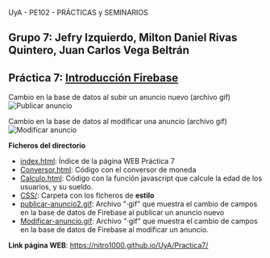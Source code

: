 UyA - PE102 - PRÁCTICAS y SEMINARIOS
## Grupo 7: Jefry Izquierdo, Milton Daniel Rivas Quintero, Juan Carlos Vega Beltrán


## Práctica 7: [Introducción Firebase](https://nitro1000.github.io/UyA/Practica7/)


  Cambio en la base de datos al subir un anuncio nuevo (archivo gif)
    ![**Publicar anuncio**](https://github.com/Nitro1000/UyA/blob/master/Practica7/img/Publicar-anuncio.gif)
    
  Cambio en la base de datos al modificar una anuncio (archivo gif)
    ![**Modificar anuncio**](https://github.com/Nitro1000/UyA/blob/master/Practica7/img/Modificar-anuncio.gif)
    
**Ficheros del directorio**
  - [index.html](https://github.com/Nitro1000/UyA/blob/master/Practica7/index.html): Índice de la página WEB Práctica 7
  - [Conversor.html](https://github.com/Nitro1000/UyA/blob/master/Practica7/Conversor.html): Código con el conversor de moneda 
  - [Calculo.html](https://github.com/Nitro1000/UyA/blob/master/Practica7/Calculo.html): Código con la función javascript que calcule la edad de los usuarios, y su sueldo.
  - [CSS/](https://github.com/Nitro1000/UyA/tree/master/Practica7/CSS): Carpeta con los ficheros de **estilo**
  - [publicar-anuncio2.gif](https://github.com/Nitro1000/UyA/blob/master/Practica7/img/Publicar-anuncio.gif): Archivo "·gif" que muestra el cambio de campos en la base de datos de Firebase al publicar un anuncio nuevo
  - [Modificar-anuncio.gif](https://github.com/Nitro1000/UyA/blob/master/Practica7/img/Modificar-anuncio.gif): Archivo "·gif" que muestra el cambio de campos en la base de datos de Firebase al modificar un anuncio.

**Link página WEB**: https://nitro1000.github.io/UyA/Practica7/
